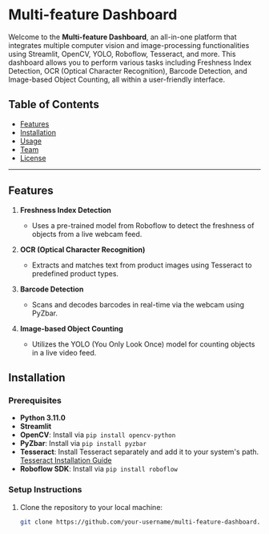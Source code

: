 # Multi-feature Dashboard

Welcome to the **Multi-feature Dashboard**, an all-in-one platform that integrates multiple computer vision and image-processing functionalities using Streamlit, OpenCV, YOLO, Roboflow, Tesseract, and more. This dashboard allows you to perform various tasks including Freshness Index Detection, OCR (Optical Character Recognition), Barcode Detection, and Image-based Object Counting, all within a user-friendly interface.

## Table of Contents
- [Features](#features)
- [Installation](#installation)
- [Usage](#usage)
- [Team](#team)
- [License](#license)

---

## Features

1. **Freshness Index Detection**
   - Uses a pre-trained model from Roboflow to detect the freshness of objects from a live webcam feed.
   
2. **OCR (Optical Character Recognition)**
   - Extracts and matches text from product images using Tesseract to predefined product types.

3. **Barcode Detection**
   - Scans and decodes barcodes in real-time via the webcam using PyZbar.

4. **Image-based Object Counting**
   - Utilizes the YOLO (You Only Look Once) model for counting objects in a live video feed.

## Installation

### Prerequisites
- **Python 3.11.0**
- **Streamlit**
- **OpenCV**: Install via `pip install opencv-python`
- **PyZbar**: Install via `pip install pyzbar`
- **Tesseract**: Install Tesseract separately and add it to your system's path. [Tesseract Installation Guide](https://github.com/tesseract-ocr/tesseract)
- **Roboflow SDK**: Install via `pip install roboflow`
  
### Setup Instructions
1. Clone the repository to your local machine:
   ```bash
   git clone https://github.com/your-username/multi-feature-dashboard.git

